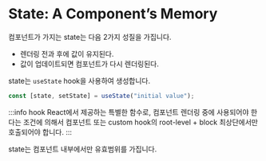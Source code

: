 # State: A Component’s Memory

컴포넌트가 가지는 state는 다음 2가지 성질을 가집니다.

- 렌더링 전과 후에 값이 유지된다.
- 값이 업데이트되면 컴포넌트가 다시 렌더링된다.

state는 `useState` hook을 사용하여 생성합니다.

```jsx
const [state, setState] = useState("initial value");
```

:::info hook
React에서 제공하는 특별한 함수로, 컴포넌트 렌더링 중에 사용되어야 한다는 조건에 의해서 컴포넌트 또는 custom hook의 root-level + block 최상단에서만 호출되어야 합니다.
:::

state는 컴포넌트 내부에서만 유효범위를 가집니다.
